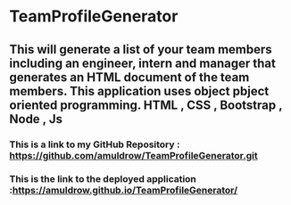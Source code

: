 # TeamProfileGenerator

## This will generate a list of your team members including an engineer, intern and manager that generates an HTML document of the team members. This application uses object pbject oriented programming. HTML , CSS , Bootstrap , Node , Js 

### This is a link to my GitHub Repository : https://github.com/amuldrow/TeamProfileGenerator.git
### This is the link to the deployed application :https://amuldrow.github.io/TeamProfileGenerator/
